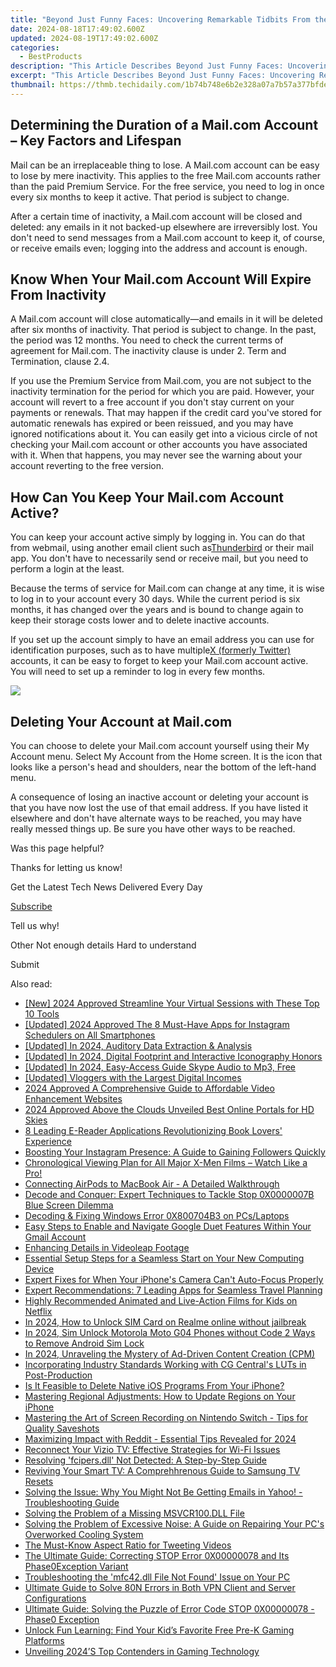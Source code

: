 ```yaml
---
title: "Beyond Just Funny Faces: Uncovering Remarkable Tidbits From the History and Usage of Emojis"
date: 2024-08-18T17:49:02.600Z
updated: 2024-08-19T17:49:02.600Z
categories:
  - BestProducts
description: "This Article Describes Beyond Just Funny Faces: Uncovering Remarkable Tidbits From the History and Usage of Emojis"
excerpt: "This Article Describes Beyond Just Funny Faces: Uncovering Remarkable Tidbits From the History and Usage of Emojis"
thumbnail: https://thmb.techidaily.com/1b74b748e6b2e328a07a7b57a377bfde7d1cf69849bc4b8a8c3c123bbebb43d1.jpg
---
```


## Determining the Duration of a Mail.com Account – Key Factors and Lifespan
 Mail can be an irreplaceable thing to lose. A Mail.com account can be easy to lose by mere inactivity. This applies to the free Mail.com accounts rather than the paid Premium Service. For the free service, you need to log in once every six months to keep it active. That period is subject to change.

 After a certain time of inactivity, a Mail.com account will be closed and deleted: any emails in it not backed-up elsewhere are irreversibly lost. You don't need to send messages from a Mail.com account to keep it, of course, or receive emails even; logging into the address and account is enough.

## Know When Your Mail.com Account Will Expire From Inactivity

 A Mail.com account will close automatically—and emails in it will be deleted after six months of inactivity. That period is subject to change. In the past, the period was 12 months. You need to check the current terms of agreement for Mail.com. The inactivity clause is under 2\. Term and Termination, clause 2.4.

 If you use the Premium Service from Mail.com, you are not subject to the inactivity termination for the period for which you are paid. However, your account will revert to a free account if you don't stay current on your payments or renewals. That may happen if the credit card you've stored for automatic renewals has expired or been reissued, and you may have ignored notifications about it. You can easily get into a vicious circle of not checking your Mail.com account or other accounts you have associated with it. When that happens, you may never see the warning about your account reverting to the free version.

## How Can You Keep Your Mail.com Account Active?

 You can keep your account active simply by logging in. You can do that from webmail, using another email client such as[Thunderbird](https://www.lifewire.com/mozilla-thunderbird-review-1173071) or their mail app. You don't have to necessarily send or receive mail, but you need to perform a login at the least.

 Because the terms of service for Mail.com can change at any time, it is wise to log in to your account every 30 days. While the current period is six months, it has changed over the years and is bound to change again to keep their storage costs lower and to delete inactive accounts.

 If you set up the account simply to have an email address you can use for identification purposes, such as to have multiple[X (formerly Twitter)](https://www.lifewire.com/what-exactly-is-twitter-2483331) accounts, it can be easy to forget to keep your Mail.com account active. You will need to set up a reminder to log in every few months.

<!-- affiliate ads begin -->
<a href="https://store.movavi.com/affiliate.php?ACCOUNT=MOVAVI&AFFILIATE=108875&PATH=https%3A%2F%2Fwww.movavi.com%3FAFFILIATE%3D108875%26RESOURCE%3DMovavi%2BVideo%2BConverter%2BBox"><img src="https://mcusercontent.com/0885a03ded3d480dca9287f12/images/8020c1dc-518e-3bdf-6e7b-e6d1bdf1597b.jpg" border="0"></a>
<!-- affiliate ads end -->
## Deleting Your Account at Mail.com

 You can choose to delete your Mail.com account yourself using their My Account menu. Select My Account from the Home screen. It is the icon that looks like a person's head and shoulders, near the bottom of the left-hand menu.

 A consequence of losing an inactive account or deleting your account is that you have now lost the use of that email address. If you have listed it elsewhere and don't have alternate ways to be reached, you may have really messed things up. Be sure you have other ways to be reached.

Was this page helpful?

Thanks for letting us know!

 Get the Latest Tech News Delivered Every Day

[Subscribe](https://www.lifewire.com/#)

Tell us why!

 Other  Not enough details  Hard to understand

 Submit

<ins class="adsbygoogle"
     style="display:block"
     data-ad-format="autorelaxed"
     data-ad-client="ca-pub-7571918770474297"
     data-ad-slot="1223367746"></ins>



<ins class="adsbygoogle"
     style="display:block"
     data-ad-client="ca-pub-7571918770474297"
     data-ad-slot="8358498916"
     data-ad-format="auto"
     data-full-width-responsive="true"></ins>

<span class="atpl-alsoreadstyle">Also read:</span>
<div><ul>
<li><a href="https://desktop-recording.techidaily.com/new-2024-approved-streamline-your-virtual-sessions-with-these-top-10-tools/"><u>[New] 2024 Approved  Streamline Your Virtual Sessions with These Top 10 Tools</u></a></li>
<li><a href="https://instagram-videos.techidaily.com/updated-2024-approved-the-8-must-have-apps-for-instagram-schedulers-on-all-smartphones/"><u>[Updated] 2024 Approved  The 8 Must-Have Apps for Instagram Schedulers on All Smartphones</u></a></li>
<li><a href="https://screen-capture.techidaily.com/updated-in-2024-auditory-data-extraction-and-analysis/"><u>[Updated] In 2024, Auditory Data Extraction & Analysis</u></a></li>
<li><a href="https://facebook-video-share.techidaily.com/updated-in-2024-digital-footprint-and-interactive-iconography-honors/"><u>[Updated] In 2024, Digital Footprint and Interactive Iconography Honors</u></a></li>
<li><a href="https://screen-recording.techidaily.com/updated-in-2024-easy-access-guide-skype-audio-to-mp3-free/"><u>[Updated] In 2024, Easy-Access Guide  Skype Audio to Mp3, Free</u></a></li>
<li><a href="https://eaxpv-info.techidaily.com/updated-vloggers-with-the-largest-digital-incomes/"><u>[Updated] Vloggers with the Largest Digital Incomes</u></a></li>
<li><a href="https://extra-resources.techidaily.com/2024-approved-a-comprehensive-guide-to-affordable-video-enhancement-websites/"><u>2024 Approved  A Comprehensive Guide to Affordable Video Enhancement Websites</u></a></li>
<li><a href="https://extra-hints.techidaily.com/2024-approved-above-the-clouds-unveiled-best-online-portals-for-hd-skies/"><u>2024 Approved  Above the Clouds Unveiled  Best Online Portals for HD Skies</u></a></li>
<li><a href="https://techno-recovery.techidaily.com/8-leading-e-reader-applications-revolutionizing-book-lovers-experience/"><u>8 Leading E-Reader Applications Revolutionizing Book Lovers' Experience</u></a></li>
<li><a href="https://techno-recovery.techidaily.com/boosting-your-instagram-presence-a-guide-to-gaining-followers-quickly/"><u>Boosting Your Instagram Presence: A Guide to Gaining Followers Quickly</u></a></li>
<li><a href="https://techno-recovery.techidaily.com/chronological-viewing-plan-for-all-major-x-men-films-watch-like-a-pro/"><u>Chronological Viewing Plan for All Major X-Men Films – Watch Like a Pro!</u></a></li>
<li><a href="https://techno-recovery.techidaily.com/connecting-airpods-to-macbook-air-a-detailed-walkthrough/"><u>Connecting AirPods to MacBook Air - A Detailed Walkthrough</u></a></li>
<li><a href="https://techno-recovery.techidaily.com/decode-and-conquer-expert-techniques-to-tackle-stop-0x0000007b-blue-screen-dilemma/"><u>Decode and Conquer: Expert Techniques to Tackle Stop 0X0000007B Blue Screen Dilemma</u></a></li>
<li><a href="https://windows11.techidaily.com/decoding-and-fixing-windows-error-0x800704b3-on-pcslaptops/"><u>Decoding & Fixing Windows Error 0X800704B3 on PCs/Laptops</u></a></li>
<li><a href="https://techno-recovery.techidaily.com/easy-steps-to-enable-and-navigate-google-duet-features-within-your-gmail-account/"><u>Easy Steps to Enable and Navigate Google Duet Features Within Your Gmail Account</u></a></li>
<li><a href="https://extra-tips.techidaily.com/enhancing-details-in-videoleap-footage/"><u>Enhancing Details in Videoleap Footage</u></a></li>
<li><a href="https://techno-recovery.techidaily.com/essential-setup-steps-for-a-seamless-start-on-your-new-computing-device/"><u>Essential Setup Steps for a Seamless Start on Your New Computing Device</u></a></li>
<li><a href="https://techno-recovery.techidaily.com/expert-fixes-for-when-your-iphones-camera-cant-auto-focus-properly/"><u>Expert Fixes for When Your iPhone's Camera Can't Auto-Focus Properly</u></a></li>
<li><a href="https://techno-recovery.techidaily.com/expert-recommendations-7-leading-apps-for-seamless-travel-planning/"><u>Expert Recommendations: 7 Leading Apps for Seamless Travel Planning</u></a></li>
<li><a href="https://techno-recovery.techidaily.com/highly-recommended-animated-and-live-action-films-for-kids-on-netflix/"><u>Highly Recommended Animated and Live-Action Films for Kids on Netflix</u></a></li>
<li><a href="https://sim-unlock.techidaily.com/in-2024-how-to-unlock-sim-card-on-realme-online-without-jailbreak-by-drfone-android/"><u>In 2024, How to Unlock SIM Card on Realme online without jailbreak</u></a></li>
<li><a href="https://sim-unlock.techidaily.com/in-2024-sim-unlock-motorola-moto-g04-phones-without-code-2-ways-to-remove-android-sim-lock-by-drfone-android/"><u>In 2024, Sim Unlock Motorola Moto G04 Phones without Code 2 Ways to Remove Android Sim Lock</u></a></li>
<li><a href="https://youtube-stream.techidaily.com/in-2024-unraveling-the-mystery-of-ad-driven-content-creation-cpm/"><u>In 2024, Unraveling the Mystery of Ad-Driven Content Creation (CPM)</u></a></li>
<li><a href="https://extra-hints.techidaily.com/incorporating-industry-standards-working-with-cg-centrals-luts-in-post-production/"><u>Incorporating Industry Standards  Working with CG Central's LUTs in Post-Production</u></a></li>
<li><a href="https://techno-recovery.techidaily.com/is-it-feasible-to-delete-native-ios-programs-from-your-iphone/"><u>Is It Feasible to Delete Native iOS Programs From Your iPhone?</u></a></li>
<li><a href="https://techno-recovery.techidaily.com/mastering-regional-adjustments-how-to-update-regions-on-your-iphone/"><u>Mastering Regional Adjustments: How to Update Regions on Your iPhone</u></a></li>
<li><a href="https://techno-recovery.techidaily.com/mastering-the-art-of-screen-recording-on-nintendo-switch-tips-for-quality-saveshots/"><u>Mastering the Art of Screen Recording on Nintendo Switch - Tips for Quality Saveshots</u></a></li>
<li><a href="https://fox-info.techidaily.com/maximizing-impact-with-reddit-essential-tips-revealed-for-2024/"><u>Maximizing Impact with Reddit - Essential Tips Revealed for 2024</u></a></li>
<li><a href="https://techno-recovery.techidaily.com/reconnect-your-vizio-tv-effective-strategies-for-wi-fi-issues/"><u>Reconnect Your Vizio TV: Effective Strategies for Wi-Fi Issues</u></a></li>
<li><a href="https://techno-recovery.techidaily.com/resolving-fcipersdll-not-detected-a-step-by-step-guide/"><u>Resolving 'fcipers.dll' Not Detected: A Step-by-Step Guide</u></a></li>
<li><a href="https://techno-recovery.techidaily.com/reviving-your-smart-tv-a-comprehhrenous-guide-to-samsung-tv-resets/"><u>Reviving Your Smart TV: A Comprehhrenous Guide to Samsung TV Resets</u></a></li>
<li><a href="https://techno-recovery.techidaily.com/solving-the-issue-why-you-might-not-be-getting-emails-in-yahoo-troubleshooting-guide/"><u>Solving the Issue: Why You Might Not Be Getting Emails in Yahoo! - Troubleshooting Guide</u></a></li>
<li><a href="https://techno-recovery.techidaily.com/solving-the-problem-of-a-missing-msvcr100dll-file/"><u>Solving the Problem of a Missing MSVCR100.DLL File</u></a></li>
<li><a href="https://techno-recovery.techidaily.com/solving-the-problem-of-excessive-noise-a-guide-on-repairing-your-pcs-overworked-cooling-system/"><u>Solving the Problem of Excessive Noise: A Guide on Repairing Your PC's Overworked Cooling System</u></a></li>
<li><a href="https://twitter-videos.techidaily.com/the-must-know-aspect-ratio-for-tweeting-videos/"><u>The Must-Know Aspect Ratio for Tweeting Videos</u></a></li>
<li><a href="https://techno-recovery.techidaily.com/the-ultimate-guide-correcting-stop-error-0x00000078-and-its-phase0exception-variant/"><u>The Ultimate Guide: Correcting STOP Error 0X00000078 and Its Phase0Exception Variant</u></a></li>
<li><a href="https://techno-recovery.techidaily.com/troubleshooting-the-mfc42dll-file-not-found-issue-on-your-pc/"><u>Troubleshooting the 'mfc42.dll File Not Found' Issue on Your PC</u></a></li>
<li><a href="https://techno-recovery.techidaily.com/ultimate-guide-to-solve-80n-errors-in-both-vpn-client-and-server-configurations/"><u>Ultimate Guide to Solve 80N Errors in Both VPN Client and Server Configurations</u></a></li>
<li><a href="https://techno-recovery.techidaily.com/ultimate-guide-solving-the-puzzle-of-error-code-stop-0x00000078-phase0-exception/"><u>Ultimate Guide: Solving the Puzzle of Error Code STOP 0X00000078 - Phase0 Exception</u></a></li>
<li><a href="https://techno-recovery.techidaily.com/unlock-fun-learning-find-your-kids-favorite-free-pre-k-gaming-platforms/"><u>Unlock Fun Learning: Find Your Kid’s Favorite Free Pre-K Gaming Platforms</u></a></li>
<li><a href="https://techno-recovery.techidaily.com/unveiling-2024s-top-contenders-in-gaming-technology/"><u>Unveiling 2024’S Top Contenders in Gaming Technology</u></a></li>
</ul></div>
